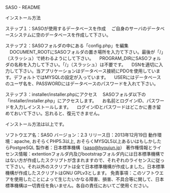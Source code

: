 SASO - README

インストール方法

ステップ１：SASOが使用するデータベースを作成
　ご自身のサーバのデータベースシステムに空のデータベースを作成して下さい。

ステップ２：SASOフォルダの中にある「config.php」を編集
　DOCUMENT_ROOTにSASOフォルダの置き場所を入力て下さい。最後が「/」（スラッシュ）で終わるようにして下さい。
　PROGRAM_DIRにSASOフォルダの名称を入力して下さい。「/」（スラッシュ）は不要です。
　DSNを適切に入力して下さい。当アプリケーションはデータベース接続にPDOを使用しています。デフォルトではMYSQLの設定が入っています。
　USERにはデータベースのユーザ名を、PASSWORDにはデータベースのパスワードを入れて下さい。

ステップ３：installer/installer.phpにアクセス
　SASOフォルダ以下の「installer/installer.php」にアクセスします。
　お名前とログインID、パスワードを入力しインストールします。
　ログインIDとパスワードはどこかに書き留めておいて下さい。忘れると、復元できません。

インストール方法は以上です。

ソフトウエア名：SASO
バージョン：2.3
リリース日：2013年12月19日
動作環境：apache, おそらくPHP5.3以上, おそらくMYSQL5以上あるいはもしかしたらPostgreSQL
製作者：日本標準機構（saso@hyoujun.jp）
著作権情報とライセンス情報：extentionフォルダ内及びbootstrapフォルダ内には日本標準機構ではない方が作成したスクリプトが含まれますので、それぞれのライセンスに従って下さい。それ以外のスクリプトは全て日本標準機構が作成しました。日本標準機構が作成したスクリプトはGNU GPLv3とします。
免責事項：このソフトウエアを使用したことによって生じたいかなる障害、損害、不具合等に関して、日本標準機構は一切責任を負いません。各自の責任においてご使用ください。

